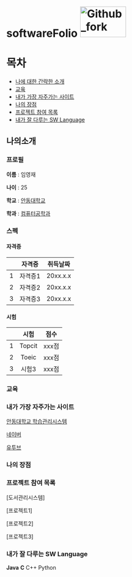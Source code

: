 # softwareFolio  <img src="https://user-images.githubusercontent.com/86451061/123884283-df969e80-d985-11eb-914a-59b3b055b3f8.png" width="120px" height="80px" title="px(픽셀) 크기 설정" alt="Github_fork"></img><br/>




# 목차

* [나에 대한 간략한 소개](https://github.com/SWLimYoungJae/softwareFolio/blob/main/README.md#%EB%82%98%EC%9D%98%EC%86%8C%EA%B0%9C)
* [교육](https://github.com/SWLimYoungJae/softwareFolio/blob/main/README.md#%EA%B5%90%EC%9C%A1-1)
* [내가 가장 자주가는 사이트](https://github.com/SWLimYoungJae/softwareFolio/blob/main/README.md#%EB%82%B4%EA%B0%80-%EA%B0%80%EC%9E%A5-%EC%9E%90%EC%A3%BC%EA%B0%80%EB%8A%94-%EC%82%AC%EC%9D%B4%ED%8A%B8-1)
* [나의 장점](https://github.com/SWLimYoungJae/softwareFolio/blob/main/README.md#%EB%82%98%EC%9D%98-%EC%9E%A5%EC%A0%90-1)
* [프로젝트 참여 목록](https://github.com/SWLimYoungJae/softwareFolio/blob/main/README.md#%ED%94%84%EB%A1%9C%EC%A0%9D%ED%8A%B8-%EC%B0%B8%EC%97%AC-%EB%AA%A9%EB%A1%9D-1)
* [내가 잘 다루는 SW Language](https://github.com/SWLimYoungJae/softwareFolio/blob/main/README.md#%EB%82%B4%EA%B0%80-%EC%9E%98-%EB%8B%A4%EB%A3%A8%EB%8A%94-sw-language-1)



## 나의소개

### 프로필

**이름** : 임영재

**나이** : 25

**학교** : [안동대학교][identifier]

[identifier]:http://www.anu.ac.kr

**학과** : [컴퓨터공학과][identifier]

[identifier]:https://comeng.andong.ac.kr/


### 스펙

#### 자격증

| | 자격증 | 취득날짜 |
| :-: | :-: | :-: |
| 1 | 자격증1 | 20xx.x.x |
| 2 | 자격증2 | 20xx.x.x |
| 3 | 자격증3 | 20xx.x.x |



#### 시험

| | 시험 | 점수 |
| :-: | :-: | :-: |
| 1 | Topcit | xxx점 |
| 2 | Toeic | xxx점 |
| 3 | 시험3 | xxx점 |


### 교육




### 내가 가장 자주가는 사이트

[안동대학교 학습관리시스템][identifier]

[identifier]:http://www.anu.ac.kr

[네이버][identifier]

[identifier]:https://naver.com/

[유투브][identifier]

[identifier]:https://youtube.com/


### 나의 장점



### 프로젝트 참여 목록

[도서관리시스템]

[프로젝트1]

[프로젝트2]

[프로젝트3]

### 내가 잘 다루는 SW Language

**Java**
**C**
C++
Python
